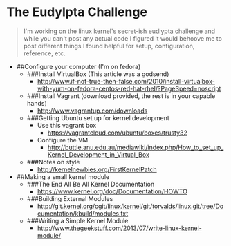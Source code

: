 # The Eudylpta Challenge
> I'm working on the linux kernel's secret-ish eudlypta challenge and while you can't post any actual code I figured
it would behoove me to post different things I found helpful for setup, configuration, reference, etc. 

- ##Configure your computer (I'm on fedora)
  - ###Install VirtualBox (This article was a godsend)
    - http://www.if-not-true-then-false.com/2010/install-virtualbox-with-yum-on-fedora-centos-red-hat-rhel/?PageSpeed=noscript
  - ###Install Vagrant (download provided, the rest is in your capable hands)
    - http://www.vagrantup.com/downloads
  - ###Getting Ubuntu set up for kernel development
    - Use this vagrant box
      - https://vagrantcloud.com/ubuntu/boxes/trusty32
    - Configure the VM
      - http://buttle.anu.edu.au/mediawiki/index.php/How_to_set_up_Kernel_Development_in_Virtual_Box
  - ###Notes on style
    - http://kernelnewbies.org/FirstKernelPatch
- ##Making a small kernel module
  - ###The End All Be All Kernel Documentation
    - https://www.kernel.org/doc/Documentation/HOWTO
  - ###Building External Modules
    - http://git.kernel.org/cgit/linux/kernel/git/torvalds/linux.git/tree/Documentation/kbuild/modules.txt
  - ###Writing a Simple Kernel Module
    - http://www.thegeekstuff.com/2013/07/write-linux-kernel-module/

